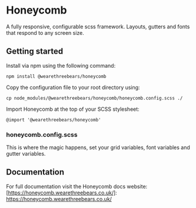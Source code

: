 # Honeycomb
A fully responsive, configurable scss framework. Layouts, gutters and fonts that respond to any screen size.

## Getting started

Install via npm using the following command:

```npm install @wearethreebears/honeycomb```

Copy the configuration file to your root directory using:

```cp node_modules/@wearethreebears/honeycomb/honeycomb.config.scss ./```

Import Honeycomb at the top of your SCSS stylesheet:

```@import '@wearethreebears/honeycomb'```

### honeycomb.config.scss

This is where the magic happens, set your grid variables, font variables and gutter variables.

## Documentation

For full documentation visit the Honeycomb docs website: [https://honeycomb.wearethreebears.co.uk/]: https://honeycomb.wearethreebears.co.uk/
